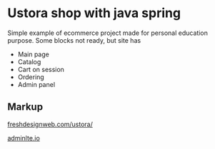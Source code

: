 # Ustora shop with java spring

Simple example of ecommerce project made for personal education purpose.
Some blocks not ready, but site has 

* Main page 
* Catalog
* Cart on session
* Ordering
* Admin panel

## Markup
[freshdesignweb.com/ustora/](https://freshdesignweb.com/ustora/)

[adminlte.io](https://adminlte.io/)
